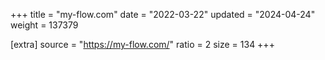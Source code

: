 +++
title = "my-flow.com"
date = "2022-03-22"
updated = "2024-04-24"
weight = 137379

[extra]
source = "https://my-flow.com/"
ratio = 2
size = 134
+++
